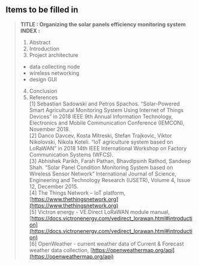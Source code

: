 
## Items to be filled in
> **TITLE : Organizing the solar panels efficiency monitoring system**  
> **INDEX :**
> 1. Abstract  
> 2. Introduction  
> 3. Project architecture  
> - data collecting node
> - wireless networking
> - design GUI
> 4. Conclusion  
> 5. References  
> [1] Sebastian Sadowski and Petros Spachos. “Solar-Powered Smart Agricultural Monitoring System Using Internet of Things Devices” in 2018 IEEE 9th Annual Information Technology, Electronics and Mobile Communication Conference (IEMCON), November 2018.  
> [2] Danco Davcev, Kosta Mitreski, Stefan Trajkovic, Viktor Nikolovski, Nikola Koteli. “IoT agriculture system based on LoRaWAN” in 2018 14th IEEE International Workshop on Factory Communication Systems (WFCS).  
> [3] Abhishek Parikh, Farah Pathan, Bhavdipsinh Rathod, Sandeep Shah. “Solar Panel Condition Monitoring System based on Wireless Sensor Network” International Journal of Science, Engineering and Technology Research (IJSETR), Volume 4, Issue 12, December 2015.  
> [4] The Things Network – IoT platform, [https://www.thethingsnetwork.org](https://www.thethingsnetwork.org)  
> [5] Victron energy - VE.Direct LoRaWAN module manual, [https://docs.victronenergy.com/vedirect_lorawan.html#introduction](https://docs.victronenergy.com/vedirect_lorawan.html#introduction)  
> [6] OpenWeather - current weather data of Current & Forecast weather data collection, [https://openweathermap.org/api](https://openweathermap.org/api)  
